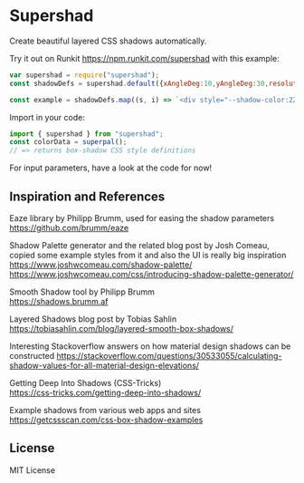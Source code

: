 # Supershad

Create beautiful layered CSS shadows automatically.

Try it out on Runkit https://npm.runkit.com/supershad with this example:

```js
var supershad = require("supershad");
const shadowDefs = supershad.default({xAngleDeg:10,yAngleDeg:30,resolution:0.5,crispness:0.5,useDebug:false});

const example = shadowDefs.map((s, i) => `<div style="--shadow-color:225deg 35% 30%;height:4em;box-shadow:${s};margin:2em;display:flex;justify-content:center;align-items:center;">Shadow ${i}</div>`).join("\n");
```

Import in your code:

```js
import { supershad } from "supershad";
const colorData = superpal();
// => returns box-shadow CSS style definitions
```

For input parameters, have a look at the code for now!

## Inspiration and References

Eaze library by Philipp Brumm, used for easing the shadow parameters  
https://github.com/brumm/eaze

Shadow Palette generator and the related blog post by Josh Comeau, copied some example styles from it and also the UI is really big inspiration  
https://www.joshwcomeau.com/shadow-palette/  
https://www.joshwcomeau.com/css/introducing-shadow-palette-generator/

Smooth Shadow tool by Philipp Brumm  
https://shadows.brumm.af

Layered Shadows blog post by Tobias Sahlin  
https://tobiasahlin.com/blog/layered-smooth-box-shadows/

Interesting Stackoverflow answers on how material design shadows can be constructed
https://stackoverflow.com/questions/30533055/calculating-shadow-values-for-all-material-design-elevations/

Getting Deep Into Shadows (CSS-Tricks)  
https://css-tricks.com/getting-deep-into-shadows/

Example shadows from various web apps and sites  
https://getcssscan.com/css-box-shadow-examples

## License

MIT License